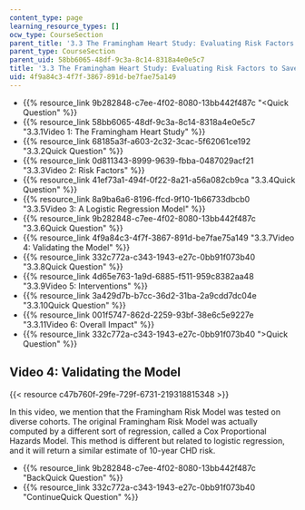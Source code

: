 ```yaml
---
content_type: page
learning_resource_types: []
ocw_type: CourseSection
parent_title: '3.3 The Framingham Heart Study: Evaluating Risk Factors to Save Lives '
parent_type: CourseSection
parent_uid: 58bb6065-48df-9c3a-8c14-8318a4e0e5c7
title: '3.3 The Framingham Heart Study: Evaluating Risk Factors to Save Lives '
uid: 4f9a84c3-4f7f-3867-891d-be7fae75a149
---
```


*   {{% resource_link 9b282848-c7ee-4f02-8080-13bb442f487c "\<Quick Question" %}}
*   {{% resource_link 58bb6065-48df-9c3a-8c14-8318a4e0e5c7 "3.3.1Video 1: The Framingham Heart Study" %}}
*   {{% resource_link 68185a3f-a603-2c32-3cac-5f62061ce192 "3.3.2Quick Question" %}}
*   {{% resource_link 0d811343-8999-9639-fbba-0487029acf21 "3.3.3Video 2: Risk Factors" %}}
*   {{% resource_link 41ef73a1-494f-0f22-8a21-a56a082cb9ca "3.3.4Quick Question" %}}
*   {{% resource_link 8a9ba6a6-8196-ffcd-9f10-1b66733dbcb0 "3.3.5Video 3: A Logistic Regression Model" %}}
*   {{% resource_link 9b282848-c7ee-4f02-8080-13bb442f487c "3.3.6Quick Question" %}}
*   {{% resource_link 4f9a84c3-4f7f-3867-891d-be7fae75a149 "3.3.7Video 4: Validating the Model" %}}
*   {{% resource_link 332c772a-c343-1943-e27c-0bb91f073b40 "3.3.8Quick Question" %}}
*   {{% resource_link 4d65e763-1a9d-6885-f511-959c8382aa48 "3.3.9Video 5: Interventions" %}}
*   {{% resource_link 3a429d7b-b7cc-36d2-31ba-2a9cdd7dc04e "3.3.10Quick Question" %}}
*   {{% resource_link 001f5747-862d-2259-93bf-38e6c5e9227e "3.3.11Video 6: Overall Impact" %}}
*   {{% resource_link 332c772a-c343-1943-e27c-0bb91f073b40 "\>Quick Question" %}}

Video 4: Validating the Model
-----------------------------

{{< resource c47b760f-29fe-729f-6731-219318815348 >}}

In this video, we mention that the Framingham Risk Model was tested on diverse cohorts. The original Framingham Risk Model was actually computed by a different sort of regression, called a Cox Proportional Hazards Model. This method is different but related to logistic regression, and it will return a similar estimate of 10-year CHD risk.

*   {{% resource_link 9b282848-c7ee-4f02-8080-13bb442f487c "BackQuick Question" %}}
*   {{% resource_link 332c772a-c343-1943-e27c-0bb91f073b40 "ContinueQuick Question" %}}